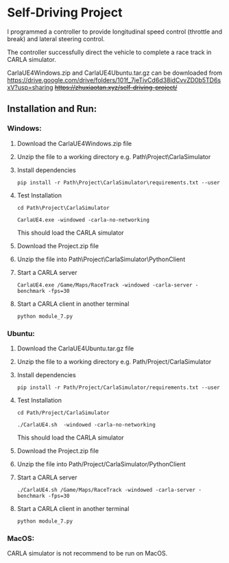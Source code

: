 # Self-Driving Project

I programmed a controller to provide longitudinal speed control (throttle and break) and lateral steering control.

The controller successfully direct the vehicle to complete a race track in CARLA simulator.

CarlaUE4Windows.zip and CarlaUE4Ubuntu.tar.gz can be downloaded from https://drive.google.com/drive/folders/101f_7jeTivCd6d38idCvvZD0b5TD6sxV?usp=sharing ~~https://zhuxiaotan.xyz/self-driving-project/~~

## Installation and Run:

### Windows:

1. Download the CarlaUE4Windows.zip file

2. Unzip the file to a working directory e.g. Path\Project\CarlaSimulator

3. Install dependencies

   `pip install -r Path\Project\CarlaSimulator\requirements.txt --user`

4. Test Installation

    `cd Path\Project\CarlaSimulator`

   `CarlaUE4.exe -windowed -carla-no-networking`

   This should load the CARLA simulator

5. Download the Project.zip file

6. Unzip the file into Path\Project\CarlaSimulator\PythonClient

7. Start a CARLA server 

   `CarlaUE4.exe /Game/Maps/RaceTrack -windowed -carla-server -benchmark -fps=30`

8. Start a CARLA client in another terminal

    `python module_7.py`



### Ubuntu:

1. Download the CarlaUE4Ubuntu.tar.gz file

2. Unzip the file to a working directory e.g. Path/Project/CarlaSimulator

3. Install dependencies

   `pip install -r Path/Project/CarlaSimulator/requirements.txt --user`

4. Test Installation

    `cd Path/Project/CarlaSimulator`

   `./CarlaUE4.sh  -windowed -carla-no-networking` 

   This should load the CARLA simulator

5. Download the Project.zip file

6. Unzip the file into  Path/Project/CarlaSimulator/PythonClient

7. Start a CARLA server 

   `./CarlaUE4.sh /Game/Maps/RaceTrack -windowed -carla-server -benchmark -fps=30`

8. Start a CARLA client in another terminal

    `python module_7.py`



### MacOS:

CARLA simulator is not recommend to be run on MacOS.



